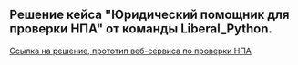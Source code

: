 ## Решение кейса "Юридический помощник для проверки НПА" от команды **Liberal_Python**.

[Ссылка на решение, прототип веб-сервиса по проверки НПА](http://xn--80aa3anexr.site/)
